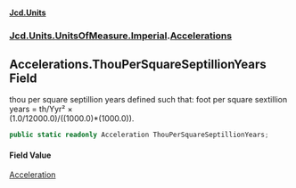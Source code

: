 #### [Jcd.Units](index.md 'index')
### [Jcd.Units.UnitsOfMeasure.Imperial](Jcd.Units.UnitsOfMeasure.Imperial.md 'Jcd.Units.UnitsOfMeasure.Imperial').[Accelerations](Accelerations.md 'Jcd.Units.UnitsOfMeasure.Imperial.Accelerations')

## Accelerations.ThouPerSquareSeptillionYears Field

thou per square septillion years defined such that: foot per square sextillion years = th/Yyr² ×  
(1.0/12000.0)/((1000.0)*(1000.0)).

```csharp
public static readonly Acceleration ThouPerSquareSeptillionYears;
```

#### Field Value
[Acceleration](Acceleration.md 'Jcd.Units.UnitTypes.Acceleration')